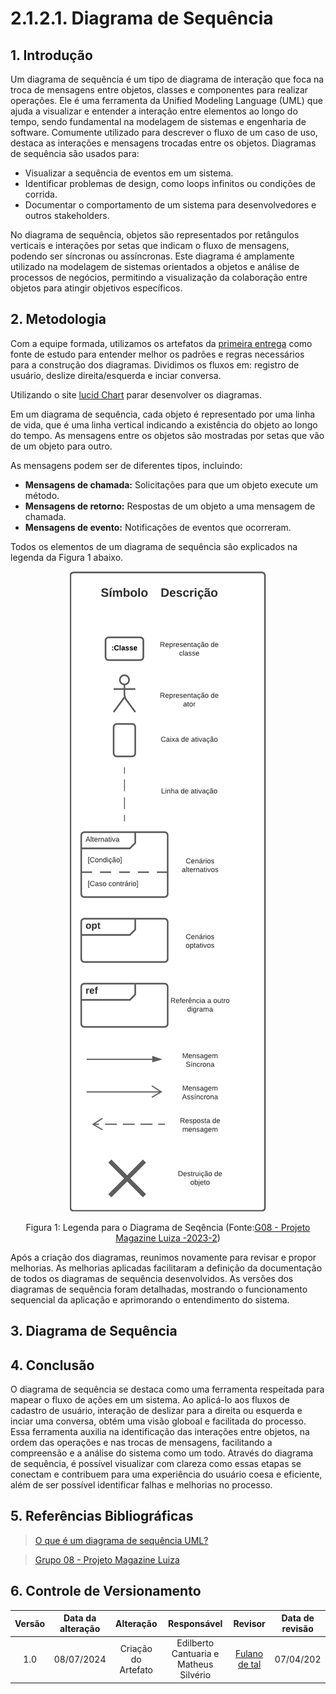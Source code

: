 # 2.1.2.1. Diagrama de Sequência 

## 1. Introdução
Um diagrama de sequência é um tipo de diagrama de interação que foca na troca de mensagens entre objetos, classes e componentes para realizar operações. Ele é uma ferramenta da Unified Modeling Language (UML) que ajuda a visualizar e entender a interação entre elementos ao longo do tempo, sendo fundamental na modelagem de sistemas e engenharia de software. Comumente utilizado para descrever o fluxo de um caso de uso, destaca as interações e mensagens trocadas entre os objetos. Diagramas de sequência são usados para:

- Visualizar a sequência de eventos em um sistema.
- Identificar problemas de design, como loops infinitos ou condições de corrida.
- Documentar o comportamento de um sistema para desenvolvedores e outros stakeholders.

No diagrama de sequência, objetos são representados por retângulos verticais e interações por setas que indicam o fluxo de mensagens, podendo ser síncronas ou assíncronas. Este diagrama é amplamente utilizado na modelagem de sistemas orientados a objetos e análise de processos de negócios, permitindo a visualização da colaboração entre objetos para atingir objetivos específicos.

## 2. Metodologia

Com a equipe formada, utilizamos os artefatos da [primeira entrega](docs\Base\1.Base.md) como fonte de estudo para entender melhor os padrões e regras necessários para a construção dos diagramas. Dividimos os fluxos em: registro de usuário, deslize direita/esquerda e inciar conversa.

Utilizando o site [lucid Chart](https://www.lucidchart.com/pages/pt) parar desenvolver os diagramas. 

Em um diagrama de sequência, cada objeto é representado por uma linha de vida, que é uma linha vertical indicando a existência do objeto ao longo do tempo. As mensagens entre os objetos são mostradas por setas que vão de um objeto para outro.

As mensagens podem ser de diferentes tipos, incluindo:

- **Mensagens de chamada:** Solicitações para que um objeto execute um método.
- **Mensagens de retorno:** Respostas de um objeto a uma mensagem de chamada.
- **Mensagens de evento:** Notificações de eventos que ocorreram.

Todos os elementos de um diagrama de sequência são explicados na legenda da Figura 1 abaixo.

<div style="text-align: center">
 <img src="../assets/diagramas/sequencia/legenda_sequencia.png">
 

Figura 1: Legenda para o Diagrama de Seqência (Fonte:[G08 - Projeto Magazine Luiza -2023-2](https://github.com/UnBArqDsw2023-2/2023.2_G8_ProjetoMagazineLuiza))
</div>


Após a criação dos diagramas, reunimos novamente para revisar e propor melhorias. As melhorias aplicadas facilitaram a definição da documentação de todos os diagramas de sequência desenvolvidos. As versões dos diagramas de sequência foram detalhadas, mostrando o funcionamento sequencial da aplicação e aprimorando o entendimento do sistema.

## 3. Diagrama de Sequência


## 4. Conclusão
O diagrama de sequência se destaca como uma ferramenta respeitada para mapear o fluxo de ações em um sistema. Ao aplicá-lo aos fluxos de cadastro de usuário, interação de deslizar para a direita ou esquerda e inciar uma conversa, obtém uma visão globoal e facilitada do processo. Essa ferramenta auxilia na identificação das interações entre objetos, na ordem das operações e nas trocas de mensagens, facilitando a compreensão e a análise do sistema como um todo. Através do diagrama de sequência, é possível visualizar com clareza como essas etapas se conectam e contribuem para uma experiência do usuário coesa e eficiente, além de ser possível identificar falhas e melhorias no processo.


## 5. Referências Bibliográficas 

> <a id="REF1" href="https://www.lucidchart.com/pages/pt/o-que-e-diagrama-de-sequencia-uml">O que é um diagrama de sequência UML?</a>

> <a id="REF2" href="https://github.com/UnBArqDsw2023-2/2023.2_G8_ProjetoMagazineLuiza">Grupo 08 - Projeto Magazine Luiza</a>

## 6. Controle de Versionamento 

| Versão | Data da alteração |      Alteração      |     Responsável     |                     Revisor                      | Data de revisão |
| :----: | :---------------: | :-----------------: | :-----------------: | :----------------------------------------------: | :-------------: |
|  1.0   |    08/07/2024     | Criação do Artefato | Edilberto Cantuaria e Matheus Silvério | [Fulano de tal](https://github.com/FULANO_DE_TAL) |    07/04/202    |
